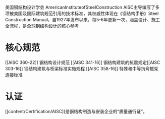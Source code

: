 美国钢结构设计学会
AmericanInstituteofSteelConstruction
AISC主导编写了多项被美国及国际建筑规范引用的技术标准，其权威性体现在《钢结构手册》Steel Construction Manual​​，自1927年发布以来，每5-6年更新一次，涵盖设计、施工全流程，是全球钢结构设计的核心参考

# 核心规范
[[AISC 360-22]] 钢结构设计规范
[[AISC 341-16]] 钢结构建筑的抗震规定
​​[[AISC 303-16]] 钢结构建筑与桥梁标准实施规程
[[AISC 358-16]] 特殊和中等抗弯框架连接标准

# 认证
[[content/Certification/AISC]]是钢结构制造与安装企业的“质量通行证”。

